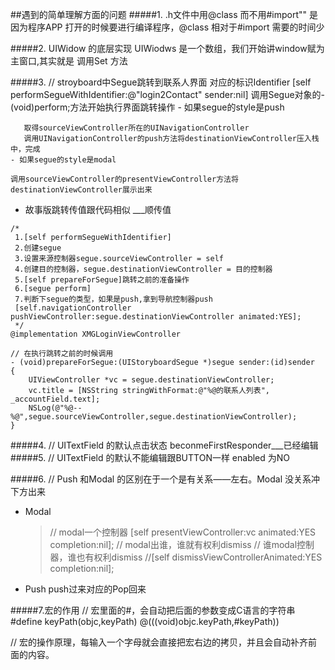 ##遇到的简单理解方面的问题
#####1.  .h文件中用@class 而不用#import"" 是因为程序APP 打开的时候要进行编译程序，@class  相对于#import 需要的时间少

#####2. UIWidow 的底层实现 UIWiodws  是一个数组，我们开始讲window赋为主窗口,其实就是 调用Set 方法

#####3. // stroyboard中Segue跳转到联系人界面  对应的标识Identifier
    [self performSegueWithIdentifier:@"login2Contact" sender:nil]
    调用Segue对象的- (void)perform;方法开始执行界面跳转操作
    - 如果segue的style是push 
       取得sourceViewController所在的UINavigationController
       调用UINavigationController的push方法将destinationViewController压入栈中，完成
    - 如果segue的style是modal   
    调用sourceViewController的presentViewController方法将destinationViewController展示出来
    
 - 故事版跳转传值跟代码相似 ___顺传值

```
/*  
 1.[self performSegueWithIdentifier]
 2.创建segue
 3.设置来源控制器segue.sourceViewController = self
 4.创建目的控制器，segue.destinationViewController = 目的控制器
 5.[self prepareForSegue]跳转之前的准备操作
 6.[segue perform]
 7.判断下segue的类型，如果是push,拿到导航控制器push
 [self.navigationController pushViewController:segue.destinationViewController animated:YES];
 */
@implementation XMGLoginViewController

// 在执行跳转之前的时候调用
- (void)prepareForSegue:(UIStoryboardSegue *)segue sender:(id)sender
{
    UIViewController *vc = segue.destinationViewController;
    vc.title = [NSString stringWithFormat:@"%@的联系人列表", _accountField.text];
    NSLog(@"%@--%@",segue.sourceViewController,segue.destinationViewController);
}

```
#####4. // UITextField 的默认点击状态 beconmeFirstResponder___已经编辑     
#####5. // UITextField 的默认不能编辑跟BUTTON一样 enabled 为NO

#####6. // Push 和Modal 的区别在于一个是有关系——左右。Modal 没关系冲下方出来

  - Modal
  
     >// modal一个控制器
    [self presentViewController:vc animated:YES completion:nil];
        // modal出谁，谁就有权利dismiss
    // 谁modal控制器，谁也有权利dismiss
    //[self dismissViewControllerAnimated:YES completion:nil];
    
  - Push 
    push过来对应的Pop回来
    
 #####7.宏的作用
  // 宏里面的#，会自动把后面的参数变成C语言的字符串
        #define keyPath(objc,keyPath) @(((void)objc.keyPath,#keyPath))

  // 宏的操作原理，每输入一个字母就会直接把宏右边的拷贝，并且会自动补齐前面的内容。
    
